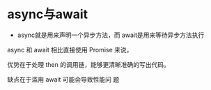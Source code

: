 # async与await

- async就是用来声明一个异步方法，而 await是用来等待异步方法执行

async 和 await 相⽐直接使⽤ Promise 来说，

优势在于处理 then 的调⽤链，能够更清晰准确的写出代码。

缺点在于滥⽤ await 可能会导致性能问 题
